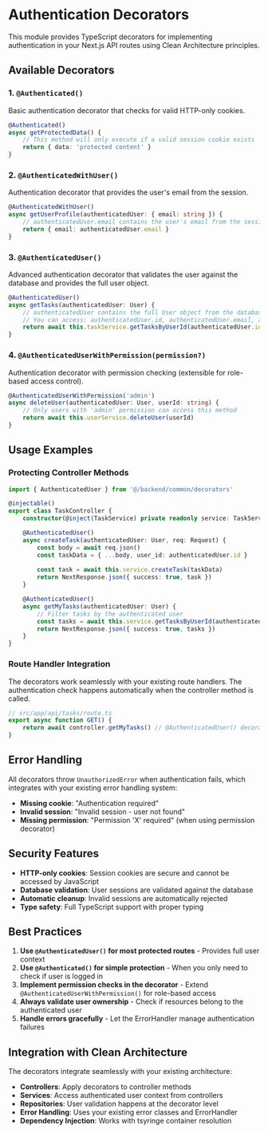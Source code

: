 # Authentication Decorators

This module provides TypeScript decorators for implementing authentication in your Next.js API routes using Clean Architecture principles.

## Available Decorators

### 1. `@Authenticated()`
Basic authentication decorator that checks for valid HTTP-only cookies.

```typescript
@Authenticated()
async getProtectedData() {
    // This method will only execute if a valid session cookie exists
    return { data: 'protected content' }
}
```

### 2. `@AuthenticatedWithUser()`
Authentication decorator that provides the user's email from the session.

```typescript
@AuthenticatedWithUser()
async getUserProfile(authenticatedUser: { email: string }) {
    // authenticatedUser.email contains the user's email from the session
    return { email: authenticatedUser.email }
}
```

### 3. `@AuthenticatedUser()`
Advanced authentication decorator that validates the user against the database and provides the full user object.

```typescript
@AuthenticatedUser()
async getTasks(authenticatedUser: User) {
    // authenticatedUser contains the full User object from the database
    // You can access: authenticatedUser.id, authenticatedUser.email, authenticatedUser.name
    return await this.taskService.getTasksByUserId(authenticatedUser.id)
}
```

### 4. `@AuthenticatedUserWithPermission(permission?)`
Authentication decorator with permission checking (extensible for role-based access control).

```typescript
@AuthenticatedUserWithPermission('admin')
async deleteUser(authenticatedUser: User, userId: string) {
    // Only users with 'admin' permission can access this method
    return await this.userService.deleteUser(userId)
}
```

## Usage Examples

### Protecting Controller Methods

```typescript
import { AuthenticatedUser } from '@/backend/common/decorators'

@injectable()
export class TaskController {
    constructor(@inject(TaskService) private readonly service: TaskService) {}

    @AuthenticatedUser()
    async createTask(authenticatedUser: User, req: Request) {
        const body = await req.json()
        const taskData = { ...body, user_id: authenticatedUser.id }
        
        const task = await this.service.createTask(taskData)
        return NextResponse.json({ success: true, task })
    }

    @AuthenticatedUser()
    async getMyTasks(authenticatedUser: User) {
        // Filter tasks by the authenticated user
        const tasks = await this.service.getTasksByUserId(authenticatedUser.id)
        return NextResponse.json({ success: true, tasks })
    }
}
```

### Route Handler Integration

The decorators work seamlessly with your existing route handlers. The authentication check happens automatically when the controller method is called.

```typescript
// src/app/api/tasks/route.ts
export async function GET() {
    return await controller.getMyTasks() // @AuthenticatedUser() decorator will handle auth
}
```

## Error Handling

All decorators throw `UnauthorizedError` when authentication fails, which integrates with your existing error handling system:

- **Missing cookie**: "Authentication required"
- **Invalid session**: "Invalid session - user not found"
- **Missing permission**: "Permission 'X' required" (when using permission decorator)

## Security Features

- **HTTP-only cookies**: Session cookies are secure and cannot be accessed by JavaScript
- **Database validation**: User sessions are validated against the database
- **Automatic cleanup**: Invalid sessions are automatically rejected
- **Type safety**: Full TypeScript support with proper typing

## Best Practices

1. **Use `@AuthenticatedUser()` for most protected routes** - Provides full user context
2. **Use `@Authenticated()` for simple protection** - When you only need to check if user is logged in
3. **Implement permission checks in the decorator** - Extend `@AuthenticatedUserWithPermission()` for role-based access
4. **Always validate user ownership** - Check if resources belong to the authenticated user
5. **Handle errors gracefully** - Let the ErrorHandler manage authentication failures

## Integration with Clean Architecture

The decorators integrate seamlessly with your existing architecture:

- **Controllers**: Apply decorators to controller methods
- **Services**: Access authenticated user context from controllers
- **Repositories**: User validation happens at the decorator level
- **Error Handling**: Uses your existing error classes and ErrorHandler
- **Dependency Injection**: Works with tsyringe container resolution

